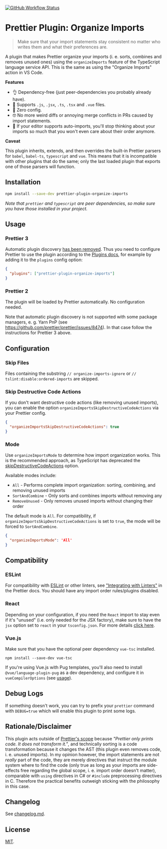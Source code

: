 [![GitHub Workflow Status](https://img.shields.io/github/actions/workflow/status/simonhaenisch/prettier-plugin-organize-imports/test.yml?label=CI)](https://github.com/simonhaenisch/prettier-plugin-organize-imports/actions?query=branch%3Amaster)

# Prettier Plugin: Organize Imports

> Make sure that your import statements stay consistent no matter who writes them and what their preferences are.

A plugin that makes Prettier organize your imports (i. e. sorts, combines and removes unused ones) using the `organizeImports` feature of the TypeScript language service API. This is the same as using the "Organize Imports" action in VS Code.

**Features**

- 👌 Dependency-free (just peer-dependencies you probably already have).
- 💪 Supports `.js`, `.jsx`, `.ts`, `.tsx` and `.vue` files.
- 🚀 Zero config.
- 🤓 No more weird diffs or annoying merge conflicts in PRs caused by import statements.
- 🤯 If your editor supports auto-imports, you'll stop thinking about your imports so much that you won't even care about their order anymore.

**Caveat**

This plugin inherits, extends, and then overrides the built-in Prettier parsers for `babel`, `babel-ts`, `typescript` and `vue`. This means that it is incompatible with other plugins that do the same; only the last loaded plugin that exports one of those parsers will function.

## Installation

```sh
npm install --save-dev prettier-plugin-organize-imports
```

_Note that `prettier` and `typescript` are peer dependencies, so make sure you have those installed in your project._

## Usage

### Prettier 3

Automatic plugin discovery [has been removed](https://prettier.io/blog/2023/07/05/3.0.0.html#plugin-search-feature-has-been-removed-14759httpsgithubcomprettierprettierpull14759-by-fiskerhttpsgithubcomfisker). Thus you need to configure Prettier to use the plugin according to the [Plugins docs](https://prettier.io/docs/en/plugins.html), for example by adding it to the `plugins` config option:

```json
{
  "plugins": ["prettier-plugin-organize-imports"]
}
```

### Prettier 2

The plugin will be loaded by Prettier automatically. No configuration needed.

Note that automatic plugin discovery is not supported with some package managers, e. g. Yarn PnP (see https://github.com/prettier/prettier/issues/8474). In that case follow the instructions for Prettier 3 above.

## Configuration

### Skip Files

Files containing the substring `// organize-imports-ignore` or `// tslint:disable:ordered-imports` are skipped.

### Skip Destructive Code Actions

If you don't want destructive code actions (like removing unused imports), you can enable the option `organizeImportsSkipDestructiveCodeActions` via your Prettier config.

```json
{
  "organizeImportsSkipDestructiveCodeActions": true
}
```

### Mode
Use `organizeImportsMode` to determine how import organization works. This is the recommended approach, as TypeScript has deprecated the [skipDestructiveCodeActions](https://github.com/microsoft/TypeScript/blob/main/src/services/types.ts#L746C5-L746C31) option.

Available modes include:
- `All` - Performs complete import organization: sorting, combining, and removing unused imports
- `SortAndCombine` - Only sorts and combines imports without removing any
- `RemoveUnused` - Only removes unused imports without changing their order

The default mode is `All`. For compatibility, if `organizeImportsSkipDestructiveCodeActions` is set to `true`, the mode will be forced to `SortAndCombine`.

```json
{
  "organizeImportsMode": 'All'
}
```

## Compatibility

### ESLint

For compatibility with [ESLint](https://eslint.org/) or other linters, see ["Integrating with Linters"](https://prettier.io/docs/en/integrating-with-linters.html) in the Prettier docs. You should have any import order rules/plugins disabled.

### React

Depending on your configuration, if you need the `React` import to stay even if it's "unused" (i.e. only needed for the JSX factory), make sure to have the `jsx` option set to `react` in your `tsconfig.json`. For more details [click here](https://www.typescriptlang.org/docs/handbook/jsx.html#basic-usage).

### Vue.js

Make sure that you have the optional peer dependency `vue-tsc` installed.

```
npm install --save-dev vue-tsc
```

If you're using Vue.js with Pug templates, you'll also need to install `@vue/language-plugin-pug` as a dev dependency, and configure it in `vueCompilerOptions` (see [usage](https://www.npmjs.com/package/@vue/language-plugin-pug)).

## Debug Logs

If something doesn't work, you can try to prefix your `prettier` command with `DEBUG=true` which will enable this plugin to print some logs.

## Rationale/Disclaimer

This plugin acts outside of [Prettier's scope](https://prettier.io/docs/en/rationale#what-prettier-is-_not_-concerned-about) because _"Prettier only prints code. It does not transform it."_, and technically sorting is a code transformation because it changes the AST (this plugin even removes code, i. e. unused imports). In my opinion however, the import statements are not _really_ part of the code, they are merely directives that instruct the module system where to find the code (only true as long as your imports are side-effects free regarding the global scope, i. e. import order doesn't matter), comparable with `using` directives in C# or `#include` preprocessing directives in C. Therefore the practical benefits outweigh sticking with the philosophy in this case.

## Changelog

See [changelog.md](/changelog.md).

## License

[MIT](/license).
